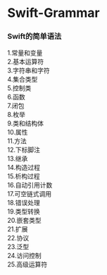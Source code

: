 # Swift-Grammar
 
### Swift的简单语法  

1.常量和变量<br>
2.基本运算符<br>
3.字符串和字符<br>
4.集合类型<br>
5.控制类<br>
6.函数<br>
7.闭包<br>
8.枚举<br>
9.类和结构体<br>
10.属性<br>
11.方法<br>
12.下标脚注<br>
13.继承<br>
14.构造过程<br>
15.析构过程<br>
16.自动引用计数<br>
17.可空链式调用<br>
18.错误处理<br>
19.类型转换<br>
20.嵌套类型<br>
21.扩展<br>
22.协议<br>
23.泛型<br>
24.访问控制<br>
25.高级运算符<br>







